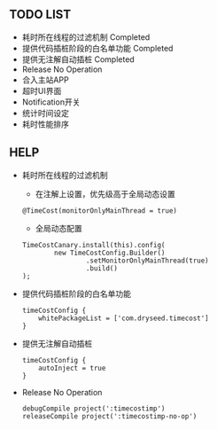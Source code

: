 ## TODO LIST
* 耗时所在线程的过滤机制 Completed
* 提供代码插桩阶段的白名单功能 Completed
* 提供无注解自动插桩 Completed
* Release No Operation
* 合入主站APP
* 超时UI界面
* Notification开关
* 统计时间设定
* 耗时性能排序


## HELP

* 耗时所在线程的过滤机制
    * 在注解上设置，优先级高于全局动态设置
    ```
    @TimeCost(monitorOnlyMainThread = true)
    ```
    * 全局动态配置
    ```
    TimeCostCanary.install(this).config(
            new TimeCostConfig.Builder()
                    .setMonitorOnlyMainThread(true)
                    .build()
    );
    ```

* 提供代码插桩阶段的白名单功能
    ```
    timeCostConfig {
        whitePackageList = ['com.dryseed.timecost']
    }
    ```

* 提供无注解自动插桩
    ```
    timeCostConfig {
        autoInject = true
    }
    ```

* Release No Operation
    ```
    debugCompile project(':timecostimp')
    releaseCompile project(':timecostimp-no-op')
    ```


















